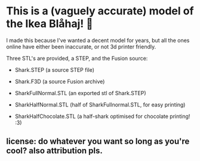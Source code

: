 # This is a (vaguely accurate) model of the Ikea Blåhaj! 🦈
I made this because I've wanted a decent model for years, but all the ones online have either been inaccurate, or not 3d printer friendly. 

Three STL's are provided, a STEP, and the Fusion source:

- Shark.STEP (a source STEP file)
- Shark.F3D (a source Fusion archive)

- SharkFullNormal.STL (an exported stl of Shark.STEP)
- SharkHalfNormal.STL (half of SharkFullnormal.STL, for easy printing)
- SharkHalfChocolate.STL (a half-shark optimised for chocolate printing! :3) 

## license: do whatever you want so long as you're cool? also attribution pls. 
